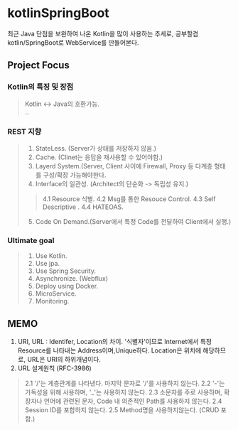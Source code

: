 # kotlinSpringBoot
최근 Java 단점을 보완하여 나온 Kotlin을 많이 사용하는 추세로, 공부할겸 kotlin/SpringBoot로 WebService를 만들어본다.   

## Project Focus
### Kotlin의 특징 및 장점
> Kotlin <-> Java의 호환가능.   
> ..
### REST 지향
> 1. StateLess. (Server가 상태를 저장하지 않음.)
> 2. Cache. (Clinet는 응답을 재사용할 수 있어야함.)
> 3. Layerd System.(Server, Client 사이에 Firewall, Proxy 등 다계층 형태를 구성/확장 가능해야한다.   
> 4. Interface의 일관성. (Architect의 단순화 -> 독립성 유지.)
>> 4.1 Resource 식별.
>> 4.2 Msg를 통한 Resouce Control.
>> 4.3 Self Descriptive .
>> 4.4 HATEOAS.
> 5. Code On Demand.(Server에서 특정 Code를 전달하여 Client에서 실행.)

### Ultimate goal
> 1. Use Kotlin.
> 2. Use jpa.
> 3. Use Spring Security.
> 4. Asynchronize. (Webflux)
> 5. Deploy using Docker.
> 6. MicroService.
> 7. Monitoring.

## MEMO
1. URI, URL : Identifer, Location의 차이. '식별자'이므로 Internet에서 특정 Resource를 나타내는 Address이며,Unique하다. Location은 위치에 해당하므로, URL은 URI의 하위개념이다.
2. URL 설계원칙 (RFC-3986)
> 2.1 '/'는 계층관계를 나타낸다. 마지막 문자로 '/'를 사용하지 않는다.
> 2.2 '-'는 가독성을 위해 사용하며, '_'는 사용하지 않는다.
> 2.3 소문자를 주로 사용하며, 확장자나 언어에 관련된 문자, Code 내 의존적인 Path를 사용하지 않는다. 
> 2.4 Session ID를 포함하지 않는다.
> 2.5 Method명을 사용하지않는다. (CRUD 포함.)
